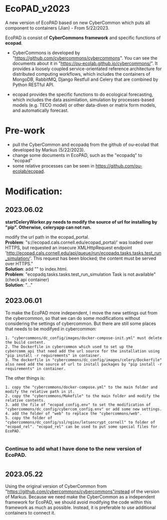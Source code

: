 # EcoPAD_v2023
A new version of EcoPAD based on new CyberCommon which puts all component to containers (Jian) - From 5/22/2023.  

EcoPAD is consist of **CyberCommons framework** and specific functions of **ecopad**.  
- CyberCommons is developed by "https://github.com/cybercommons/cybercommons". You can see the documents about it in "https://ou-ecolab.github.io/cybercommons/". It provides a loosely coupled service-orientated reference architecture for distributed computing workflows, which includes the containers of MongoDB, RabbitMQ, Django Restfull and Celery that are combined by Python RESTful API.

- ecopad provides the specific functions to do ecological forecasting, which includes the data assimilation, simulation by processes-based models (e.g. TECO model) or other data-diven or matrix form models, and automatically forecast.


# Pre-work
- pull the CyberCommon and ecopadq from the github of ou-ecolad that developed by Markus (5/22/2023).
- change some documents in EcoPAD, such as the "ecopadq" to "ecopad"  
- some relative processes can be seen in https://github.com/ou-ecolab/ecopad. 


# Modification:  

## 2023.06.02
**startCeleryWorker.py needs to modify the source of url for installing by "pip". Otherwise, celeryapp can not run.**  

modify the url path in the ecopad_portal.  
**Problem**: "s://ecopad.cals.cornell.edu/ecopad_portal/' was loaded over HTTPS, but requested an insecure XMLHttpRequest endpoint 'http://ecopad.cals.cornell.edu/api/queue/run/ecopadq.tasks.tasks.test_run_simulation/'. This request has been blocked; the content must be served over HTTPS."  
**Solution**: add "<meta http-equiv="Content-Security-Policy" content="upgrade-insecure-requests">" to index.html.  
**Problem**: "ecopadq.tasks.tasks.test_run_simulation Task is not available"(check api container)  
**Solution**: "..."

## 2023.06.01
To make the EcoPAD more independent, I move the new settings out from the cybercommon, so that we can do some modifications without considering the settings of cybercommon. But there are still some places that needs to be modifyed in cybercommon:  
    
    1. "cybercommons/dc_config/images/docker-compose-init.yml" must delete the build content.  
    2. The Dockerfile in cybercommon which used to set up the cybercomm_api that need add the url source for the installation using "pip install -r requirements" in container.  
    3. The dockerfile in "cybercommons/dc_config/images/celery/Dockerfile" also need add the source of url to install packages by "pip install -r requirements" in container.  

The other things is:  
    
    1. copy the "cybercommons/docker-compose.yml" to the main folder and modify the relative path in it.  
    2. copy the "cybercommons/Makefile" to the main folder and modify the relative contents.  
    3. add the file of "ecopad_config.env" to set the modification of "cybercommons/dc_config/cybercom_config.env" or add some new settings.
    4. add the folder of "web" to replace the "cybercommons/web".
    5. copy the folder of "cybercommons/dc_config/ssl/nginx/letsencrypt_cornell" to folder of "ecopad_rel". "ecopad_rel" can be used to put some special files for EcoPAD.  
#  
### Continue to add what I have done to the new version of EcoPAD.  


#  
## 2023.05.22  
Using the original version of CyberCommon from "https://github.com/cybercommons/cybercommons"instead of the version of Markus. Because we need make the CyberCommon as a independent framework for EcoPAD, we should avoid modifying the code within this framework as much as possible. Instead, it is preferable to use additional containers to connect it.